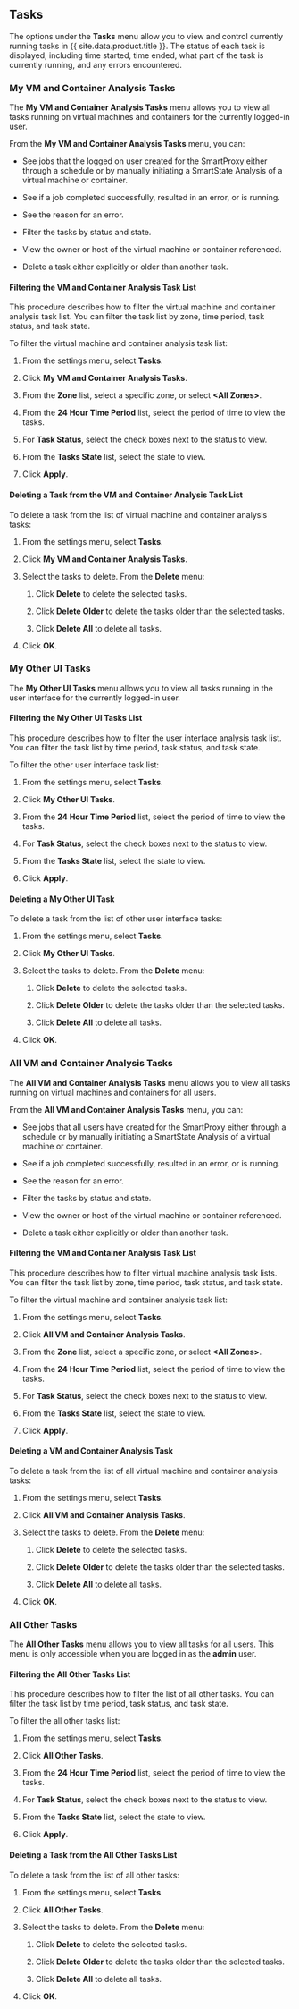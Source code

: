 ## Tasks

The options under the **Tasks** menu allow you to view and control
currently running tasks in {{ site.data.product.title }}. The status of each task is
displayed, including time started, time ended, what part of the task is
currently running, and any errors encountered.

### My VM and Container Analysis Tasks

The **My VM and Container Analysis Tasks** menu allows you to view all
tasks running on virtual machines and containers for the currently
logged-in user.

From the **My VM and Container Analysis Tasks** menu, you can:

  - See jobs that the logged on user created for the SmartProxy either
    through a schedule or by manually initiating a SmartState Analysis
    of a virtual machine or container.

  - See if a job completed successfully, resulted in an error, or is
    running.

  - See the reason for an error.

  - Filter the tasks by status and state.

  - View the owner or host of the virtual machine or container
    referenced.

  - Delete a task either explicitly or older than another task.

#### Filtering the VM and Container Analysis Task List

This procedure describes how to filter the virtual machine and container
analysis task list. You can filter the task list by zone, time period,
task status, and task state.

To filter the virtual machine and container analysis task list:

1.  From the settings menu, select **Tasks**.

2.  Click **My VM and Container Analysis Tasks**.

3.  From the **Zone** list, select a specific zone, or select **\<All
    Zones\>**.

4.  From the **24 Hour Time Period** list, select the period of time to
    view the tasks.

5.  For **Task Status**, select the check boxes next to the status to
    view.

6.  From the **Tasks State** list, select the state to view.

7.  Click **Apply**.

#### Deleting a Task from the VM and Container Analysis Task List

To delete a task from the list of virtual machine and container analysis
tasks:

1.  From the settings menu, select **Tasks**.

2.  Click **My VM and Container Analysis Tasks**.

3.  Select the tasks to delete. From the **Delete** menu:

    1.  Click **Delete** to delete the selected tasks.

    2.  Click **Delete Older** to delete the tasks older than the
        selected tasks.

    3.  Click **Delete All** to delete all tasks.

4.  Click **OK**.

### My Other UI Tasks

The **My Other UI Tasks** menu allows you to view all tasks running in
the user interface for the currently logged-in user.

#### Filtering the My Other UI Tasks List

This procedure describes how to filter the user interface analysis task
list. You can filter the task list by time period, task status, and task
state.

To filter the other user interface task list:

1.  From the settings menu, select **Tasks**.

2.  Click **My Other UI Tasks**.

3.  From the **24 Hour Time Period** list, select the period of time to
    view the tasks.

4.  For **Task Status**, select the check boxes next to the status to
    view.

5.  From the **Tasks State** list, select the state to view.

6.  Click **Apply**.

#### Deleting a My Other UI Task

To delete a task from the list of other user interface tasks:

1.  From the settings menu, select **Tasks**.

2.  Click **My Other UI Tasks**.

3.  Select the tasks to delete. From the **Delete** menu:

    1.  Click **Delete** to delete the selected tasks.

    2.  Click **Delete Older** to delete the tasks older than the
        selected tasks.

    3.  Click **Delete All** to delete all tasks.

4.  Click **OK**.

### All VM and Container Analysis Tasks

The **All VM and Container Analysis Tasks** menu allows you to view all
tasks running on virtual machines and containers for all users.

From the **All VM and Container Analysis Tasks** menu, you can:

  - See jobs that all users have created for the SmartProxy either
    through a schedule or by manually initiating a SmartState Analysis
    of a virtual machine or container.

  - See if a job completed successfully, resulted in an error, or is
    running.

  - See the reason for an error.

  - Filter the tasks by status and state.

  - View the owner or host of the virtual machine or container
    referenced.

  - Delete a task either explicitly or older than another task.

#### Filtering the VM and Container Analysis Task List

This procedure describes how to filter virtual machine analysis task
lists. You can filter the task list by zone, time period, task status,
and task state.

To filter the virtual machine and container analysis task list:

1.  From the settings menu, select **Tasks**.

2.  Click **All VM and Container Analysis Tasks**.

3.  From the **Zone** list, select a specific zone, or select **\<All
    Zones\>**.

4.  From the **24 Hour Time Period** list, select the period of time to
    view the tasks.

5.  For **Task Status**, select the check boxes next to the status to
    view.

6.  From the **Tasks State** list, select the state to view.

7.  Click **Apply**.

#### Deleting a VM and Container Analysis Task

To delete a task from the list of all virtual machine and container
analysis tasks:

1.  From the settings menu, select **Tasks**.

2.  Click **All VM and Container Analysis Tasks**.

3.  Select the tasks to delete. From the **Delete** menu:

    1.  Click **Delete** to delete the selected tasks.

    2.  Click **Delete Older** to delete the tasks older than the
        selected tasks.

    3.  Click **Delete All** to delete all tasks.

4.  Click **OK**.

### All Other Tasks

The **All Other Tasks** menu allows you to view all tasks for all users.
This menu is only accessible when you are logged in as the **admin**
user.

#### Filtering the All Other Tasks List

This procedure describes how to filter the list of all other tasks. You
can filter the task list by time period, task status, and task state.

To filter the all other tasks list:

1.  From the settings menu, select **Tasks**.

2.  Click **All Other Tasks**.

3.  From the **24 Hour Time Period** list, select the period of time to
    view the tasks.

4.  For **Task Status**, select the check boxes next to the status to
    view.

5.  From the **Tasks State** list, select the state to view.

6.  Click **Apply**.

#### Deleting a Task from the All Other Tasks List

To delete a task from the list of all other tasks:

1.  From the settings menu, select **Tasks**.

2.  Click **All Other Tasks**.

3.  Select the tasks to delete. From the **Delete** menu:

    1.  Click **Delete** to delete the selected tasks.

    2.  Click **Delete Older** to delete the tasks older than the
        selected tasks.

    3.  Click **Delete All** to delete all tasks.

4.  Click **OK**.
